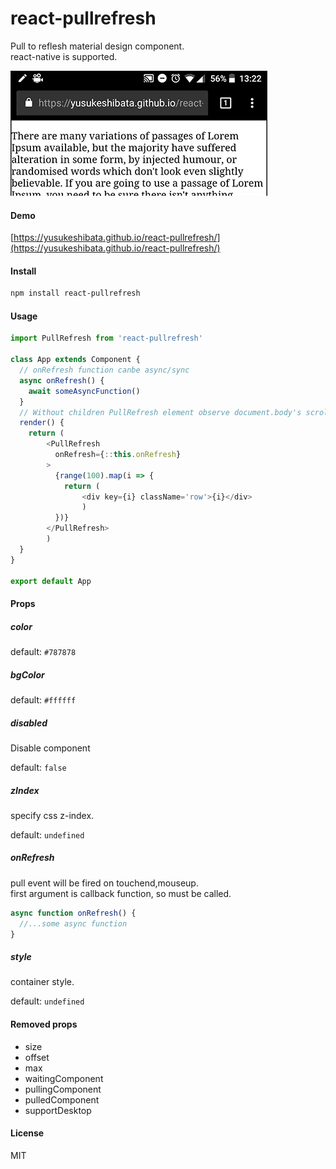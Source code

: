 # react-pullrefresh

Pull to reflesh material design component.  
react-native is supported.

![](/2017_03_06_13_09_14.gif?raw=true)

#### Demo

[https://yusukeshibata.github.io/react-pullrefresh/](https://yusukeshibata.github.io/react-pullrefresh/)


#### Install

  ```sh
  npm install react-pullrefresh
  ```

#### Usage

  ```javascript
  import PullRefresh from 'react-pullrefresh'

  class App extends Component {
    // onRefresh function canbe async/sync
    async onRefresh() {
      await someAsyncFunction()
    }
    // Without children PullRefresh element observe document.body's scroll
    render() {
      return (
          <PullRefresh
            onRefresh={::this.onRefresh}
          >
            {range(100).map(i => {
              return (
                  <div key={i} className='row'>{i}</div>
                  )
            })}
          </PullRefresh>
          )
    }
  }

export default App
```

#### Props

##### color 
default: `#787878`

##### bgColor 
default: `#ffffff`

##### disabled

Disable component

default: `false`

##### zIndex

specify css z-index.

default: `undefined`

##### onRefresh

pull event will be fired on touchend,mouseup.  
first argument is callback function, so must be called.  

```javascript
async function onRefresh() {
  //...some async function
}
```

##### style

container style.

default: `undefined`

#### Removed props

* size
* offset
* max
* waitingComponent
* pullingComponent
* pulledComponent
* supportDesktop

#### License

MIT
